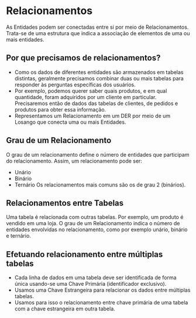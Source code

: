 # Relacionamentos
As Entidades podem ser conectadas entre si por meio de Relacionamentos. Trata-se de uma estrutura que indica a associação de elementos de uma ou mais entidades.

## Por que precisamos de relacionamentos?
* Como os dados de diferentes entidades são armazenados em tabelas distintas, geralmente precisamos combinar duas ou mais tabelas para responder às perguntas específicas dos usuários.
* Por exemplo, podemos querer saber quais produtos, e em qual quantidade, foram adquiridos por um cliente em particular. Precisaremos então de dados das tabelas de clientes, de pedidos e produtos para obter essa informação.
* Representamos um Relacionamento em um DER por meio de um Losango que conecta uma ou mais Entidades.

## Grau de um Relacionamento
O grau de um relacionamento define o número de entidades que participam do relacionamento. Assim, um relacionamento pode ser:
* Unário
* Binário
* Ternário
Os relacionamentos mais comuns são os de grau 2 (binários).

## Relacionamentos entre Tabelas
Uma tabela é relacionada com outras tabelas. Por exemplo, um produto é vendido em uma loja.
O grau de um Relacionamento indica o número de entidades envolvidas no relacionamento, como por exemplo unário, binário e ternário.

## Efetuando relacionamento entre múltiplas tabelas
* Cada linha de dados em uma tabela deve ser identificada de forma única usando-se uma Chave Primária (identificador exclusivo).
* Usamos uma Chave Estrangeira para relacionar os dados entre múltiplas tabelas.
* Usamos para isso o relacionamento entre chave primária de uma tabela com a chave estrangeira em outra tabela.
